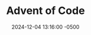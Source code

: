 ---
layout: post
title: "Advent of Code"
date: 2024-12-04 13:16:00 -0500
link: https://adventofcode.com/
tags: item
---